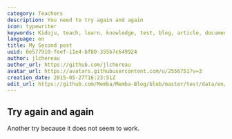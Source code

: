 ```yaml
---
category: Teachers
description: You need to try again and again
icon: typewriter
keywords: Kidoju, teach, learn, knowledge, test, blog, article, documentation, ebook, video, webinar, slide
language: en
title: My Second post
uuid: 0e577910-feef-11e4-bf80-355b7c649924
author: jlchereau
author_url: https://github.com/jlchereau
avatar_url: https://avatars.githubusercontent.com/u/2556751?v=3
creation_date: 2015-05-27T16:23:51Z
edit_url: https://github.com/Memba/Memba-Blog/blob/master/test/data/en/posts/2015/second-post.md
---
```

## Try again and again

Another try because it does not seem to work.